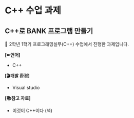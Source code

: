 C++ 수업 과제
=
C++로 BANK 프로그램 만들기
-

📌 2학년 1학기 프로그래밍실무(C++) 수업에서 진행한 과제입니다.

__[✏언어]__
- C++

__[🎬개발 환경]__
- Visual studio

__[📚참고 자료]__
- 이것이 C++이다 (책)
